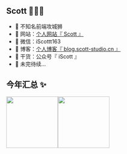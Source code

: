 ## Scott  👨🏻‍💻

- 🐧 不知名前端攻城狮
- 🐶 网站：<a href="http://scott.ethan.pub/#/home" target="_blank">个人网站『 Scott 』</a>
- 💬 微信：iScottt163
- 🤔 博客：<a href="https://blog.scott-studio.cn" target="_blank">个人博客『 blog.scott-studio.cn 』</a>
- 🌱 干货：公众号『 iScott 』
- 👭 未完待续...

## 今年汇总 ✨

<img align="" height="137px" src="https://github-readme-stats.vercel.app/api?username=iscottt&hide_title=true&hide_border=true&hide=contribs&bg_color=0,69FF97,00E4FF&color=fff&count_private=true&show_icons=true&include_all_commits=true&locale=cn" /><img align="" height="137px" src="https://github-readme-stats.vercel.app/api/top-langs/?username=iscottt&hide_title=true&hide_border=true&layout=compact&bg_color=0,00E4FF,69FF97&locale=cn" />
